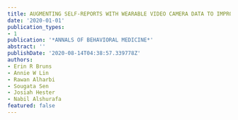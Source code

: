 ```yaml
---
title: AUGMENTING SELF-REPORTS WITH WEARABLE VIDEO CAMERA DATA TO IMPROVE DIET-RECALL
date: '2020-01-01'
publication_types:
- 1
publication: '*ANNALS OF BEHAVIORAL MEDICINE*'
abstract: ''
publishDate: '2020-08-14T04:38:57.339778Z'
authors:
- Erin R Bruns
- Annie W Lin
- Rawan Alharbi
- Sougata Sen
- Josiah Hester
- Nabil Alshurafa
featured: false
---
```

